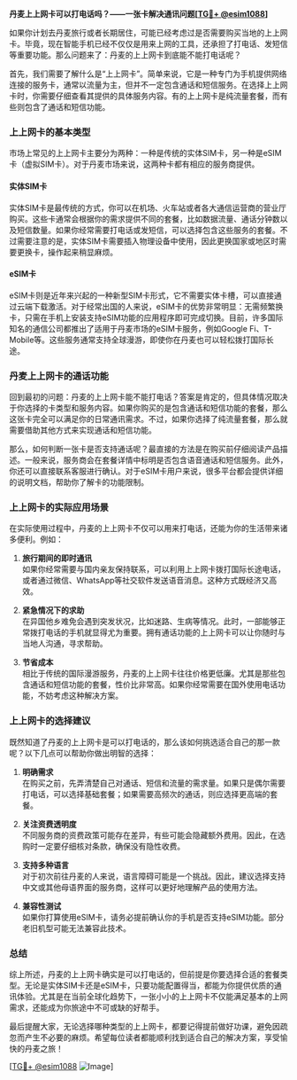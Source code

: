 **丹麦上上网卡可以打电话吗？——一张卡解决通讯问题[[TG💪+ @esim1088](https://t.me/s/esim1088)]**

如果你计划去丹麦旅行或者长期居住，可能已经考虑过是否需要购买当地的上上网卡。毕竟，现在智能手机已经不仅仅是用来上网的工具，还承担了打电话、发短信等重要功能。那么问题来了：丹麦的上上网卡到底能不能打电话呢？

首先，我们需要了解什么是“上上网卡”。简单来说，它是一种专门为手机提供网络连接的服务卡，通常以流量为主，但并不一定包含通话和短信服务。在选择上上网卡时，你需要仔细查看其提供的具体服务内容。有的上上网卡是纯流量套餐，而有些则包含了通话和短信功能。

### 上上网卡的基本类型

市场上常见的上上网卡主要分为两种：一种是传统的实体SIM卡，另一种是eSIM卡（虚拟SIM卡）。对于丹麦市场来说，这两种卡都有相应的服务商提供。

#### 实体SIM卡

实体SIM卡是最传统的方式，你可以在机场、火车站或者各大通信运营商的营业厅购买。这些卡通常会根据你的需求提供不同的套餐，比如数据流量、通话分钟数以及短信数量。如果你经常需要打电话或发短信，可以选择包含这些服务的套餐。不过需要注意的是，实体SIM卡需要插入物理设备中使用，因此更换国家或地区时需要更换卡，操作起来稍显麻烦。

#### eSIM卡

eSIM卡则是近年来兴起的一种新型SIM卡形式，它不需要实体卡槽，可以直接通过云端下载激活。对于经常出国的人来说，eSIM卡的优势非常明显：无需频繁换卡，只需在手机上安装支持eSIM功能的应用程序即可完成切换。目前，许多国际知名的通信公司都推出了适用于丹麦市场的eSIM卡服务，例如Google Fi、T-Mobile等。这些服务通常支持全球漫游，即使你在丹麦也可以轻松拨打国际长途。

### 丹麦上上网卡的通话功能

回到最初的问题：丹麦的上上网卡能不能打电话？答案是肯定的，但具体情况取决于你选择的卡类型和服务内容。如果你购买的是包含通话和短信功能的套餐，那么这张卡完全可以满足你的日常通讯需求。不过，如果你选择了纯流量套餐，那么就需要借助其他方式来实现通话和短信功能。

那么，如何判断一张卡是否支持通话呢？最直接的方法是在购买前仔细阅读产品描述。一般来说，服务商会在套餐详情中标明是否包含语音通话和短信服务。此外，你还可以直接联系客服进行确认。对于eSIM卡用户来说，很多平台都会提供详细的说明文档，帮助你了解卡的功能限制。

### 上上网卡的实际应用场景

在实际使用过程中，丹麦的上上网卡不仅可以用来打电话，还能为你的生活带来诸多便利。例如：

1. **旅行期间的即时通讯**  
   如果你经常需要与国内亲友保持联系，可以利用上上网卡拨打国际长途电话，或者通过微信、WhatsApp等社交软件发送语音消息。这种方式既经济又高效。

2. **紧急情况下的求助**  
   在异国他乡难免会遇到突发状况，比如迷路、生病等情况。此时，一部能够正常拨打电话的手机就显得尤为重要。拥有通话功能的上上网卡可以让你随时与当地人沟通，寻求帮助。

3. **节省成本**  
   相比于传统的国际漫游服务，丹麦的上上网卡往往价格更低廉。尤其是那些包含通话和短信功能的套餐，性价比非常高。如果你经常需要在国外使用电话功能，不妨考虑这种解决方案。

### 上上网卡的选择建议

既然知道了丹麦的上上网卡是可以打电话的，那么该如何挑选适合自己的那一款呢？以下几点可以帮助你做出明智的选择：

1. **明确需求**  
   在购买之前，先弄清楚自己对通话、短信和流量的需求量。如果只是偶尔需要打电话，可以选择基础套餐；如果需要高频次的通话，则应选择更高端的套餐。

2. **关注资费透明度**  
   不同服务商的资费政策可能存在差异，有些可能会隐藏额外费用。因此，在选购时一定要仔细核对条款，确保没有隐性收费。

3. **支持多种语言**  
   对于初次前往丹麦的人来说，语言障碍可能是一个挑战。因此，建议选择支持中文或其他母语界面的服务商，这样可以更好地理解产品的使用方法。

4. **兼容性测试**  
   如果你打算使用eSIM卡，请务必提前确认你的手机是否支持eSIM功能。部分老旧机型可能无法兼容此技术。

### 总结

综上所述，丹麦的上上网卡确实是可以打电话的，但前提是你要选择合适的套餐类型。无论是实体SIM卡还是eSIM卡，只要功能配置得当，都能为你提供优质的通讯体验。尤其是在当前全球化趋势下，一张小小的上上网卡不仅能满足基本的上网需求，还能成为你旅途中不可或缺的好帮手。

最后提醒大家，无论选择哪种类型的上上网卡，都要记得提前做好功课，避免因疏忽而产生不必要的麻烦。希望每位读者都能顺利找到适合自己的解决方案，享受愉快的丹麦之旅！

[[TG💪+ @esim1088](https://t.me/s/esim1088) ![Image](https://i.postimg.cc/4NQfJmqS/Snipaste-2025-05-13-00-14-12.png)]